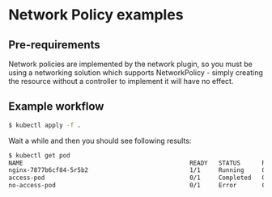 # Network Policy examples

## Pre-requirements

Network policies are implemented by the network plugin, so you must be using a networking solution which supports NetworkPolicy - simply creating the resource without a controller to implement it will have no effect.

## Example workflow

```sh
$ kubectl apply -f .
```

Wait a while and then you should see following results:

```sh
$ kubectl get pod
NAME                                              READY   STATUS      RESTARTS   AGE
nginx-7877b6cf84-5r5b2                            1/1     Running     0          5m
access-pod                                        0/1     Completed   0          3m
no-access-pod                                     0/1     Error       0          3m
```
